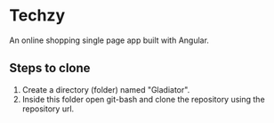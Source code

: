 # Techzy

An online shopping single page app built with Angular.

## Steps to clone

1. Create a directory (folder) named "Gladiator".
2. Inside this folder open git-bash and clone the repository using the repository url.